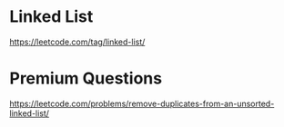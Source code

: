 # Linked List
https://leetcode.com/tag/linked-list/

# Premium Questions
https://leetcode.com/problems/remove-duplicates-from-an-unsorted-linked-list/
